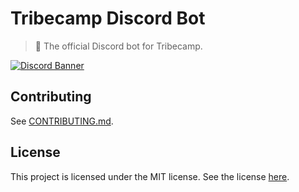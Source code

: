 # Tribecamp Discord Bot

> 🤖 The official Discord bot for Tribecamp.

[![Discord Banner](https://discordapp.com/api/guilds/760515679660408852/widget.png?style=banner2)](https://discord.gg/k8cfqZkhqZ)

## Contributing

See [CONTRIBUTING.md](./CONTRIBUTING.md).

## License

This project is licensed under the MIT license. See the license [here](./LICENSE).
